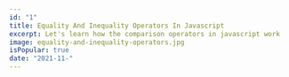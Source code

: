 ```yaml
---
id: "1"
title: Equality And Inequality Operators In Javascript
excerpt: Let's learn how the comparison operators in javascript work
image: equality-and-inequality-operators.jpg
isPopular: true
date: "2021-11-"
---
```

